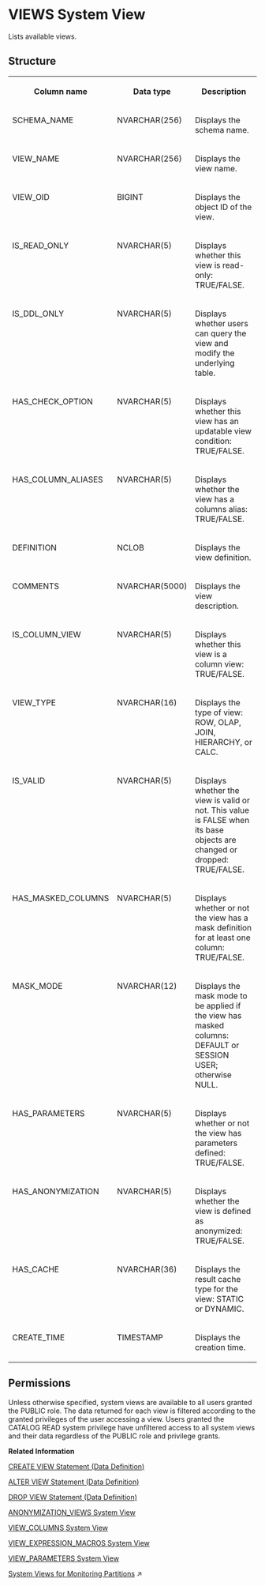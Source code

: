<!-- loio2102bf28751910149d0a817a65699956 -->

# VIEWS System View

Lists available views.



<a name="loio2102bf28751910149d0a817a65699956___v_i_e_w_s_1struct_VIEWS"/>

## Structure


<table>
<tr>
<th valign="top">

Column name

</th>
<th valign="top">

Data type

</th>
<th valign="top">

Description

</th>
</tr>
<tr>
<td valign="top">

SCHEMA\_NAME

</td>
<td valign="top">

NVARCHAR\(256\)

</td>
<td valign="top">

Displays the schema name.

</td>
</tr>
<tr>
<td valign="top">

VIEW\_NAME

</td>
<td valign="top">

NVARCHAR\(256\)

</td>
<td valign="top">

Displays the view name.

</td>
</tr>
<tr>
<td valign="top">

VIEW\_OID

</td>
<td valign="top">

BIGINT

</td>
<td valign="top">

Displays the object ID of the view.

</td>
</tr>
<tr>
<td valign="top">

IS\_READ\_ONLY

</td>
<td valign="top">

NVARCHAR\(5\)

</td>
<td valign="top">

Displays whether this view is read-only: TRUE/FALSE.

</td>
</tr>
<tr>
<td valign="top">

IS\_DDL\_ONLY

</td>
<td valign="top">

NVARCHAR\(5\)

</td>
<td valign="top">

Displays whether users can query the view and modify the underlying table.

</td>
</tr>
<tr>
<td valign="top">

HAS\_CHECK\_OPTION

</td>
<td valign="top">

NVARCHAR\(5\)

</td>
<td valign="top">

Displays whether this view has an updatable view condition: TRUE/FALSE.

</td>
</tr>
<tr>
<td valign="top">

HAS\_COLUMN\_ALIASES

</td>
<td valign="top">

NVARCHAR\(5\)

</td>
<td valign="top">

Displays whether the view has a columns alias: TRUE/FALSE.

</td>
</tr>
<tr>
<td valign="top">

DEFINITION

</td>
<td valign="top">

NCLOB

</td>
<td valign="top">

Displays the view definition.

</td>
</tr>
<tr>
<td valign="top">

COMMENTS

</td>
<td valign="top">

NVARCHAR\(5000\)

</td>
<td valign="top">

Displays the view description.

</td>
</tr>
<tr>
<td valign="top">

IS\_COLUMN\_VIEW

</td>
<td valign="top">

NVARCHAR\(5\)

</td>
<td valign="top">

Displays whether this view is a column view: TRUE/FALSE.

</td>
</tr>
<tr>
<td valign="top">

VIEW\_TYPE

</td>
<td valign="top">

NVARCHAR\(16\)

</td>
<td valign="top">

Displays the type of view: ROW, OLAP, JOIN, HIERARCHY, or CALC.

</td>
</tr>
<tr>
<td valign="top">

IS\_VALID

</td>
<td valign="top">

NVARCHAR\(5\)

</td>
<td valign="top">

Displays whether the view is valid or not. This value is FALSE when its base objects are changed or dropped: TRUE/FALSE.

</td>
</tr>
<tr>
<td valign="top">

HAS\_MASKED\_COLUMNS

</td>
<td valign="top">

NVARCHAR\(5\)

</td>
<td valign="top">

Displays whether or not the view has a mask definition for at least one column: TRUE/FALSE.

</td>
</tr>
<tr>
<td valign="top">

MASK\_MODE

</td>
<td valign="top">

NVARCHAR\(12\)

</td>
<td valign="top">

Displays the mask mode to be applied if the view has masked columns: DEFAULT or SESSION USER; otherwise NULL.

</td>
</tr>
<tr>
<td valign="top">

HAS\_PARAMETERS

</td>
<td valign="top">

NVARCHAR\(5\)

</td>
<td valign="top">

Displays whether or not the view has parameters defined: TRUE/FALSE.

</td>
</tr>
<tr>
<td valign="top">

HAS\_ANONYMIZATION

</td>
<td valign="top">

NVARCHAR\(5\)

</td>
<td valign="top">

Displays whether the view is defined as anonymized: TRUE/FALSE.

</td>
</tr>
<tr>
<td valign="top">

HAS\_CACHE

</td>
<td valign="top">

NVARCHAR\(36\)

</td>
<td valign="top">

Displays the result cache type for the view: STATIC or DYNAMIC.

</td>
</tr>
<tr>
<td valign="top">

CREATE\_TIME

</td>
<td valign="top">

TIMESTAMP

</td>
<td valign="top">

Displays the creation time.

</td>
</tr>
</table>



<a name="loio2102bf28751910149d0a817a65699956__section_arb_m11_fzb"/>

## Permissions

Unless otherwise specified, system views are available to all users granted the PUBLIC role. The data returned for each view is filtered according to the granted privileges of the user accessing a view. Users granted the CATALOG READ system privilege have unfiltered access to all system views and their data regardless of the PUBLIC role and privilege grants.

**Related Information**  


[CREATE VIEW Statement \(Data Definition\)](../../010-SQL-Reference/012-SQL-Statements/create-view-statement-data-definition-20d5fa9.md "Creates a view on the database.")

[ALTER VIEW Statement \(Data Definition\)](../../010-SQL-Reference/012-SQL-Statements/alter-view-statement-data-definition-3bc8951.md "Alters the definition, restrictions, or options on a view.")

[DROP VIEW Statement \(Data Definition\)](../../010-SQL-Reference/012-SQL-Statements/drop-view-statement-data-definition-20d9c05.md "Removes a view from the database.")

[ANONYMIZATION\_VIEWS System View](anonymization-views-system-view-2992220.md "Provides information about anonymized views in the SAP HANA database.")

[VIEW\_COLUMNS System View](view-columns-system-view-21028f1.md "Lists available view columns.")

[VIEW\_EXPRESSION\_MACROS System View](view-expression-macros-system-view-d163421.md "Describes the expression macros defined for views.")

[VIEW\_PARAMETERS System View](view-parameters-system-view-45b86e8.md "Provides information about view parameters.")

[System Views for Monitoring Partitions](https://help.sap.com/viewer/f9c5015e72e04fffa14d7d4f7267d897/2024_1_QRC/en-US/9d829883639d445884cc0d9210f14394.html "A number of system views allow you to monitor your partitions.") :arrow_upper_right:

